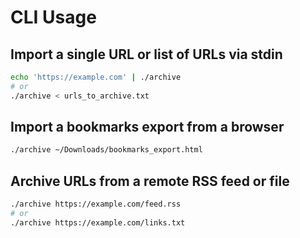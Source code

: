 # CLI Usage

## Import a single URL or list of URLs via stdin
```bash
echo 'https://example.com' | ./archive
# or
./archive < urls_to_archive.txt
```

## Import a bookmarks export from a browser
```bash
./archive ~/Downloads/bookmarks_export.html
```

## Archive URLs from a remote RSS feed or file
```bash
./archive https://example.com/feed.rss
# or
./archive https://example.com/links.txt
```